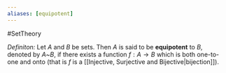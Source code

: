 ```yaml
---
aliases: [equipotent]
---
```

#SetTheory

*Definiton:* Let $A$ and $B$ be sets. Then $A$ is said to be **equipotent** to $B$, denoted by $A$~$B$, if there exists a function $f:A\rightarrow B$ which is both one-to-one and onto (that is $f$ is a [[Injective, Surjective and Bijective|bijection]]).